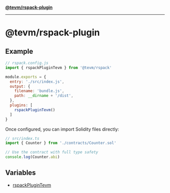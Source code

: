 [**@tevm/rspack-plugin**](README.md)

***

# @tevm/rspack-plugin

## Example

```javascript
// rspack.config.js
import { rspackPluginTevm } from '@tevm/rspack'

module.exports = {
  entry: './src/index.js',
  output: {
    filename: 'bundle.js',
    path: __dirname + '/dist',
  },
  plugins: [
    rspackPluginTevm()
  ]
}
```

Once configured, you can import Solidity files directly:
```typescript
// src/index.ts
import { Counter } from './contracts/Counter.sol'

// Use the contract with full type safety
console.log(Counter.abi)
```

## Variables

- [rspackPluginTevm](variables/rspackPluginTevm.md)
